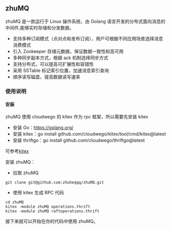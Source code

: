 ## zhuMQ
zhuMQ 是一款运行于 Linux 操作系统，由 Golang 语言开发的分布式面向消息的中间件,能够实时存储和分发数据。

- 支持多种订阅模式（点对点和发布订阅），用户可根据不同应用场景选择消息消费模式
- 引入 Zookeeper 存储元数据，保证数据一致性和高可用
- 多种同步副本方式，根据 ack 机制选择同步方式
- 支持分布式，可以提高可扩展性和容错性
- 采用 SSTable 标记索引位置，加速消息索引查询
- 顺序读写磁盘，提高数据读写速率

### 使用说明

#### 安装
zhuMQ 使用 cloudwego 的 kitex 作为 rpc 框架，所以需要先安装 kitex
- 安装 Go：https://golang.org/
- 安装 kitex：go install github.com/cloudwego/kitex/tool/cmd/kitex@latest
- 安装 thriftgo：go install github.com/cloudwego/thriftgo@latest

可参考[kitex](https://www.cloudwego.io/zh/docs/kitex/getting-started/)

安装 zhuMQ：
- 拉取 zhuMQ
```
git clone git@github.com:zhuheqqq/zhuMQ.git
```
- 使用 kitex 生成 RPC 代码
```
cd zhuMQ
kitex -module zhuMQ operations.thrift 
kitex -module zhuMQ raftoperations.thrift 
```

接下来就可以开始在你的代码中使用 zhuMQ。